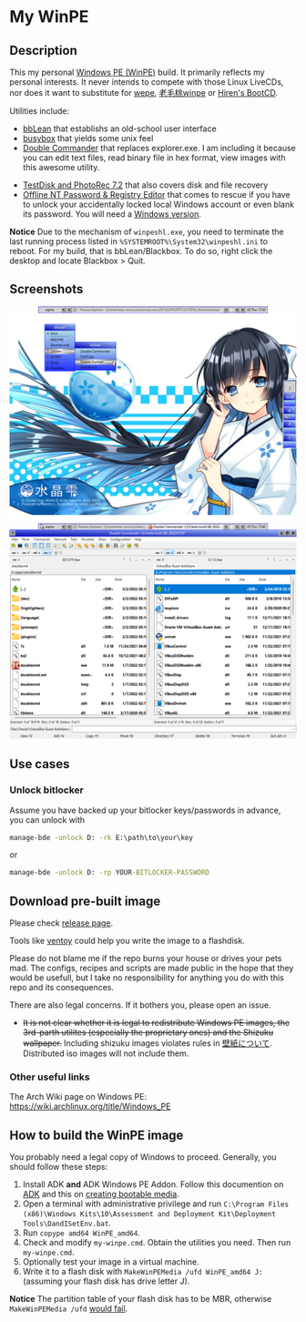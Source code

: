 # My WinPE

## Description
This my personal [Windows PE (WinPE)](https://docs.microsoft.com/en-us/windows-hardware/manufacture/desktop/winpe-intro) build. It primarily reflects my personal interests. It never intends to compete with those Linux LiveCDs, nor does it want to substitute for [wepe](https://www.wepe.com.cn),  [老毛桃winpe](https://www.laomaotao.net) or [Hiren's BootCD](https://www.hirensbootcd.org).

Utilities include:
* [bbLean](http://bb4win.sourceforge.net/bblean/) that establishs an old-school user interface
* [busybox](https://frippery.org/busybox/) that yields some unix feel
* [Double Commander](https://doublecmd.sourceforge.io/) that replaces explorer.exe. I am including it because you can edit text files, read binary file in hex format, view images with this awesome utility.
<!-- * [DiskGenius](https://www.diskgenius.cn/) -->
<!-- * [WinFR (Windows File Recovery)](https://aka.ms/winfrhelp) that recovers deleted files -->
* [TestDisk and PhotoRec 7.2](https://www.cgsecurity.org/) that also covers disk and file recovery
* [Offline NT Password & Registry Editor](https://pogostick.net/~pnh/ntpasswd/) that comes to rescue if you have to unlock your accidentally locked local Windows account or even blank its password. You will need a [Windows version](https://github.com/y0umu/chntpw_mingw64).

**Notice** Due to the mechanism of `winpeshl.exe`, you need to terminate the last running process listed in `%SYSTEMROOT%\System32\winpeshl.ini` to reboot. For my build, that is bbLean/Blackbox. To do so, right click the desktop and locate Blackbox > Quit.

## Screenshots
![desktop](screenshots/desktop.png)
![doublecmd](screenshots/doublecmd.png)

## Use cases
### Unlock bitlocker
Assume you have backed up your bitlocker keys/passwords in advance, you can unlock with
```cmd
manage-bde -unlock D: -rk E:\path\to\your\key
```
or
```cmd
manage-bde -unlock D: -rp YOUR-BITLOCKER-PASSWORD
```

## Download pre-built image
Please check [release page](https://github.com/y0umu/My-WinPE/releases).

Tools like [ventoy](https://www.ventoy.net) could help you write the image to a flashdisk. 

Please do not blame me if the repo burns your house or drives your pets mad. The configs, recipes and scripts are made public in the hope that they would be usefull, but I take no responsibility for anything you do with this repo and its consequences.

There are also legal concerns. If it bothers you, please open an issue.

<!-- * Current build requires you to copy your `C:\Windows\System32\oledlg.dll` to the PE image. Probably not proper to redistribute. -->
* ~~It is not clear whether it is legal to redistribute Windows PE images, the 3rd-parth utilites (especially the proprietary ones) and the Shizuku wallpaper.~~ Including shizuku images violates rules in [壁紙について](https://suishoshizuku.com/wallpaper/). Distributed iso images will not include them.

### Other useful links
The Arch Wiki page on Windows PE: https://wiki.archlinux.org/title/Windows_PE

## How to build the WinPE image
You probably need a legal copy of Windows to proceed. Generally, you should follow these steps:
1. Install ADK **and** ADK Windows PE Addon. Follow this documention on [ADK](https://docs.microsoft.com/en-us/windows-hardware/manufacture/desktop/winpe-create-usb-bootable-drive) and this on [creating bootable media](https://docs.microsoft.com/en-us/windows-hardware/manufacture/desktop/winpe-create-usb-bootable-drive).
2. Open a terminal with administrative privilege and run `C:\Program Files (x86)\Windows Kits\10\Assessment and Deployment Kit\Deployment Tools\DandISetEnv.bat`.
3. Run `copype amd64 WinPE_amd64`.
4. Check and modify `my-winpe.cmd`. Obtain the utilities you need. Then run `my-winpe.cmd`.
5. Optionally test your image in a virtual machine.
6. Write it to a flash disk with `MakeWinPEMedia /ufd WinPE_amd64 J:` (assuming your flash disk has drive letter J).

**Notice** The partition table of your flash disk has to be MBR, otherwise `MakeWinPEMedia /ufd` [would fail](https://docs.microsoft.com/en-us/answers/questions/249767/makewinpemedia-fails-for-me.html).

